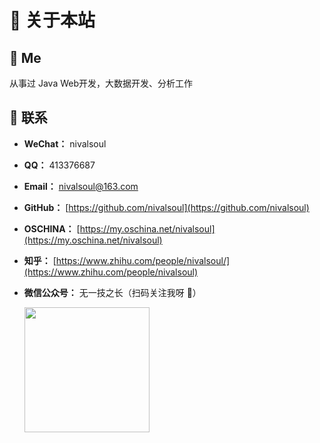 # 🎉 关于本站

## 🐼 Me

从事过 Java Web开发，大数据开发、分析工作

## 💌 联系

- **WeChat：** nivalsoul

- **QQ：** 413376687

- **Email：** nivalsoul@163.com

- **GitHub：** [https://github.com/nivalsoul](https://github.com/nivalsoul)

- **OSCHINA：** [https://my.oschina.net/nivalsoul](https://my.oschina.net/nivalsoul)

- **知乎：** [https://www.zhihu.com/people/nivalsoul/](https://www.zhihu.com/people/nivalsoul)

- **微信公众号：** 无一技之长（扫码关注我呀 🥤）

  <div ><img src="https://cdn.jsdelivr.net/gh/nivalsoul/wyjzc/images/qrcode_for_gh_244c399bd55d_344.jpg" width="200" height="200" /></div>
